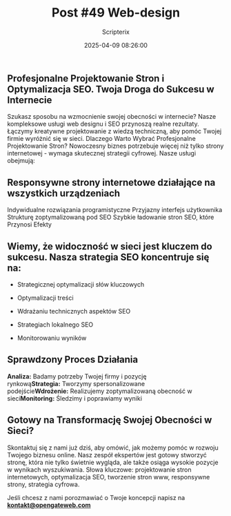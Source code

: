 ﻿---
title: "Post #49 Web-design"
date: 2025-04-09 08:26:00
author: Scripterix
slug: web-design
post_id: 968
categories:
  - "Design Hub"
  - "Wyzwanie"
tags:
  - "design-layout"
  - "front-end"
original_url: "https://opengateweb.com/posts/web-design/"
---

## Profesjonalne Projektowanie Stron i Optymalizacja SEO. Twoja Droga do Sukcesu w Internecie

Szukasz sposobu na wzmocnienie swojej obecności w internecie? Nasze kompleksowe usługi web designu i SEO przynoszą realne rezultaty. Łączymy kreatywne projektowanie z wiedzą techniczną, aby pomóc Twojej firmie wyróżnić się w sieci. Dlaczego Warto Wybrać Profesjonalne Projektowanie Stron? Nowoczesny biznes potrzebuje więcej niż tylko strony internetowej - wymaga skutecznej strategii cyfrowej. Nasze usługi obejmują:

## Responsywne strony internetowe działające na wszystkich urządzeniach

Indywidualne rozwiązania programistyczne Przyjazny interfejs użytkownika Strukturę zoptymalizowaną pod SEO Szybkie ładowanie stron SEO, które Przynosi Efekty

## Wiemy, że widoczność w sieci jest kluczem do sukcesu. Nasza strategia SEO koncentruje się na:

- Strategicznej optymalizacji słów kluczowych

- Optymalizacji treści

- Wdrażaniu technicznych aspektów SEO

- Strategiach lokalnego SEO

- Monitorowaniu wyników

## Sprawdzony Proces Działania

**Analiza:** Badamy potrzeby Twojej firmy i pozycję rynkową**Strategia:** Tworzymy spersonalizowane podejście**Wdrożenie:** Realizujemy zoptymalizowaną obecność w sieci**Monitoring:** Śledzimy i poprawiamy wyniki

## Gotowy na Transformację Swojej Obecności w Sieci?

Skontaktuj się z nami już dziś, aby omówić, jak możemy pomóc w rozwoju Twojego biznesu online. Nasz zespół ekspertów jest gotowy stworzyć stronę, która nie tylko świetnie wygląda, ale także osiąga wysokie pozycje w wynikach wyszukiwania. Słowa kluczowe: projektowanie stron internetowych, optymalizacja SEO, tworzenie stron www, responsywne strony, strategia cyfrowa.

Jeśli chcesz z nami porozmawiać o Twoje koncepcji napisz na **kontakt@opengateweb.com**
